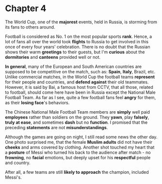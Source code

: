 # Chapter 4
The World Cup, one of the **majorest** events, held in Russia, is storming from its fans to others around.

Football is considered as No. 1 on the most popular sports **rank**. Hence, a lot of fans all over the world took **flights** to Russia to get involved in this once of every four years' celebration. There is no doubt that the Russian shows their warm **greetings** to their guests, but I'm **curious** about the **dormitories** and **canteens** provided well or not.

**In general**, many of the European and South American countries are supposed to be competitive on the match, such as: **Spain**, **Italy**, Brazil, etc. Unlike commercial matches, in the World Cup the football teams **represent** for their people and countries, and **defend against** their old teammates. However, it is said by Bai, a famous host from CCTV, that all those, related to football, should come here have been in Russia except the National Male Football Team. As far as I see, quite a few football fans feel **angry** for them, as their **losing face**'s behaviors.

The Chinese National Male Football Team members are **simply** well paid **employees** rather than soldiers on the ground. They **yawn**, play **falsely**, **truly at ease**, and sometimes **dash** but no **function**. I promised that the preceding **statements** are not **misunderstandings**.

Although the games are going on night, I still read some news the other day. One photo surprised me, that the female **Muslim adults** did not have their **cheeks** and arms covered by clothing. Another shot touched my heart that a **posture** of Messi who turned his back to the audience after match - no **frowning**, no **facial** emotions, but deeply upset for his **respectful** people and country.

After all, a few teams are still **likely to approach** the champion, included Messi's.